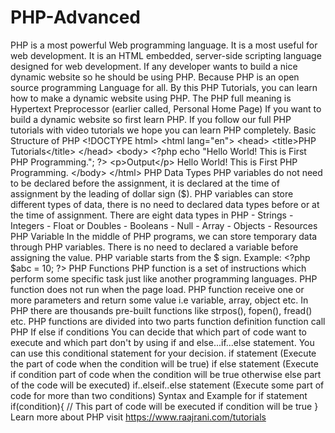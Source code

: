 # PHP-Advanced
PHP is a most powerful Web programming language. It is a most useful for web development. It is an HTML embedded, server-side scripting language designed for web development. If any developer wants to build a nice dynamic website so he should be using PHP. Because PHP is an open source programming Language for all. By this PHP Tutorials, you can learn how to make a dynamic website using PHP.  The PHP full meaning is Hypertext Preprocessor (earlier called, Personal Home Page) If you want to build a dynamic website so first learn PHP. If you follow our full PHP tutorials with video tutorials we hope you can learn PHP completely.  Basic Structure of PHP  &lt;!DOCTYPE html>  &lt;html lang="en">  &lt;head>  &lt;title>PHP Tutorials&lt;/title>  &lt;/head>  &lt;body>  &lt;?php  echo "Hello World! This is First PHP Programming.";  ?>  &lt;p>Output&lt;/p>  Hello World! This is First PHP Programming.  &lt;/body>  &lt;/html>  PHP Data Types PHP variables do not need to be declared before the assignment, it is declared at the time of assignment by the leading of dollar sign ($). PHP variables can store different types of data, there is no need to declared data types before or at the time of assignment.   There are eight data types in PHP  - Strings  - Integers  - Float or Doubles  - Booleans  - Null  - Array  - Objects  - Resources  PHP Variable  In the middle of PHP programs, we can store temporary data through PHP variables. There is no need to declared a variable before assigning the value. PHP variable starts from the $ sign.   Example: &lt;?php $abc = 10; ?>  PHP Functions  PHP function is a set of instructions which perform some specific task just like another programming languages.  PHP function does not run when the page load.  PHP function receive one or more parameters and return some value i.e variable, array, object etc.  In PHP there are thousands pre-built functions like strpos(), fopen(), fread() etc.  PHP functions are divided into two parts  function definition  function call    PHP If else if conditions You can decide that which part of code want to execute and which part don't by using if and else...if...else statement. You can use this conditional statement for your decision.   if statement (Execute the part of code when the condition will be true)  if else statement (Execute if condition part of code when the condition will be true otherwise else part of the code will be executed)  if..elseif..else statement (Execute some part of code for more than two conditions)  Syntax and Example for if statement  if(condition){  // This part of code will be executed if condition will be true  }    Learn more about PHP visit https://www.raajrani.com/tutorials
